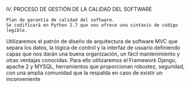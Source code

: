 IV. PROCESO DE GESTIÓN DE LA CALIDAD DEL 
SOFTWARE

	Plan de garantía de calidad del software.
	Se codificará en Python 2.7 que nos ofrece una sintaxis de código legible.
Utilizaremos el patrón de diseño de arquitectura de software MVC que separa los datos, la lógica de control y la interfaz de usuario definiendo capas que nos darán una buena organización, un fácil mantenimiento y otras ventajas conocidas. Para ello utilizaremos el Framework Django, apache 2 y MYSQL, herramientos que proporcionan robustez, seguridad, con una amplia comunidad que la respalda en caso de existir un inconveniente
